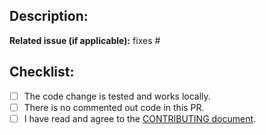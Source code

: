 ## Description:


**Related issue (if applicable):** fixes #<pywemo issue number goes here>

## Checklist:
  - [ ] The code change is tested and works locally.
  - [ ] There is no commented out code in this PR.
  - [ ] I have read and agree to the [CONTRIBUTING document](
        https://github.com/pavoni/pywemo/blob/master/CONTRIBUTING.md).